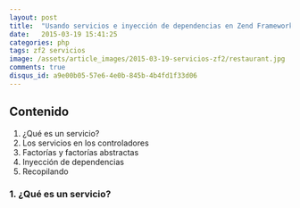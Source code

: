 ```yaml
---
layout: post
title:  "Usando servicios e inyección de dependencias en Zend Framework 2"
date:   2015-03-19 15:41:25
categories: php
tags: zf2 servicios
image: /assets/article_images/2015-03-19-servicios-zf2/restaurant.jpg
comments: true
disqus_id: a9e00b05-57e6-4e0b-845b-4b4fd1f33d06
---
```


## Contenido

1. ¿Qué es un servicio?
2. Los servicios en los controladores
3. Factorías y factorías abstractas
4. Inyección de dependencias
5. Recopilando

### 1. ¿Qué es un servicio?